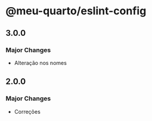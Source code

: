 # @meu-quarto/eslint-config

## 3.0.0

### Major Changes

- Alteração nos nomes

## 2.0.0

### Major Changes

- Correções
